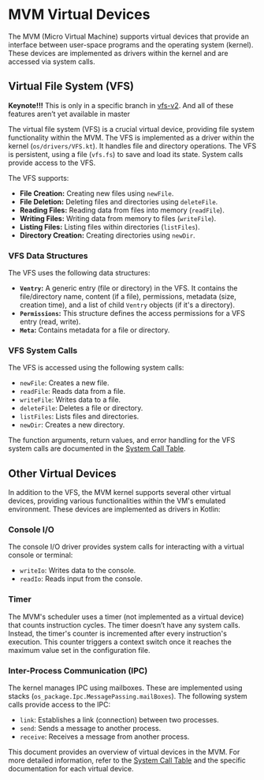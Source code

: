# MVM Virtual Devices

The MVM (Micro Virtual Machine) supports virtual devices that provide an interface between user-space programs and the
operating system (kernel). These devices are implemented as drivers within the kernel and are accessed via system calls.

## Virtual File System (VFS)

**Keynote!!!**
This is only in a specific branch in [vfs-v2](https://github.com/ChippyPlus/micro-vm/tree/vfs-v2).
And all of these features aren’t yet available in master


The virtual file system (VFS) is a crucial virtual device, providing file system functionality within the MVM. The VFS
is implemented as a driver within the kernel (`os/drivers/VFS.kt`). It handles file and directory operations. The VFS is
persistent, using a file (`vfs.fs`) to save and load its state. System calls provide access to the VFS.

The VFS supports:

- **File Creation:**  Creating new files using `newFile`.
- **File Deletion:** Deleting files and directories using `deleteFile`.
- **Reading Files:** Reading data from files into memory (`readFile`).
- **Writing Files:** Writing data from memory to files (`writeFile`).
- **Listing Files:** Listing files within directories (`listFiles`).
- **Directory Creation:**  Creating directories using `newDir`.

### VFS Data Structures

The VFS uses the following data structures:

- **`Ventry`:** A generic entry (file or directory) in the VFS. It contains the file/directory name, content (if a
  file), permissions, metadata (size, creation time), and a list of child `Ventry` objects (if it's a directory).
- **`Permissions`:** This structure defines the access permissions for a VFS entry (read, write).
- **`Meta`:** Contains metadata for a file or directory.

### VFS System Calls


The VFS is accessed using the following system calls:

- `newFile`: Creates a new file.
- `readFile`: Reads data from a file.
- `writeFile`: Writes data to a file.
- `deleteFile`: Deletes a file or directory.
- `listFiles`: Lists files and directories.
- `newDir`: Creates a new directory.

The function arguments, return values, and error handling for the VFS system calls are documented in
the [System Call Table](System-Calls-Table).

## Other Virtual Devices

In addition to the VFS, the MVM kernel supports several other virtual devices, providing various functionalities within
the VM's emulated environment.
These devices are implemented as drivers in Kotlin:

### Console I/O

The console I/O driver provides system calls for interacting with a virtual console or terminal:

- `writeIo`: Writes data to the console.
- `readIo`: Reads input from the console.

### Timer

The MVM's scheduler uses a timer (not implemented as a virtual device) that counts instruction cycles. The timer doesn’t
have any system calls. Instead, the timer's counter is incremented after every instruction's execution. This counter
triggers a context switch once it reaches the maximum value set in the configuration file.

### Inter-Process Communication (IPC)

The kernel manages IPC using mailboxes.
These are implemented using stacks (`os_package.Ipc.MessagePassing.mailBoxes`).
The following system calls provide access to the IPC:

- `link`: Establishes a link (connection) between two processes.
- `send`: Sends a message to another process.
- `receive`: Receives a message from another process.

This document provides an overview of virtual devices in the MVM. For more detailed information, refer to
the [System Call Table](System-Calls-Table) and the specific documentation for each virtual device.


